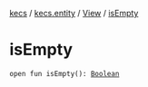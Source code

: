 [kecs](../../index.md) / [kecs.entity](../index.md) / [View](index.md) / [isEmpty](./is-empty.md)

# isEmpty

`open fun isEmpty(): `[`Boolean`](https://kotlinlang.org/api/latest/jvm/stdlib/kotlin/-boolean/index.html)